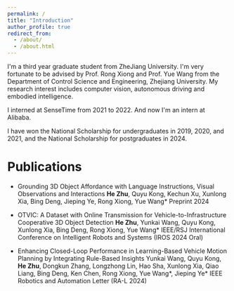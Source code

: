 ```yaml
---
permalink: /
title: "Introduction"
author_profile: true
redirect_from: 
  - /about/
  - /about.html
---
```


I'm a third year graduate student from ZheJiang University. I'm very fortunate to be advised by Prof. Rong Xiong and Prof. Yue Wang from the Department of Control Science and Engineering, Zhejiang University. My research interest includes computer vision, autonomous driving and embodied intelligence.

I interned at SenseTime from 2021 to 2022. And now I'm an intern at Alibaba.

I have won the National Scholarship for undergraduates in 2019, 2020, and 2021, and the National Scholarship for postgraduates in 2024.

# Publications

 - Grounding 3D Object Affordance with Language Instructions, Visual Observations and Interactions
**He Zhu**, Quyu Kong, Kechun Xu, Xunlong Xia, Bing Deng, Jieping Ye, Rong Xiong, Yue Wang*
Preprint 2024

 - OTVIC: A Dataset with Online Transmission for Vehicle-to-Infrastructure Cooperative 3D Object Detection
**He Zhu**, Yunkai Wang, Quyu Kong, Xunlong Xia, Bing Deng, Rong Xiong, Yue Wang*
IEEE/RSJ International Conference on Intelligent Robots and Systems (IROS 2024 Oral)

 - Enhancing Closed-Loop Performance in Learning-Based Vehicle Motion Planning by Integrating Rule-Based Insights
Yunkai Wang, Quyu Kong, **He Zhu**, Dongkun Zhang, Longzhong Lin, Hao Sha, Xunlong Xia, Qiao Liang, Bing Deng, Ken Chen, Rong Xiong, Yue Wang*, Jieping Ye*
IEEE Robotics and Automation Letter (RA-L 2024)
